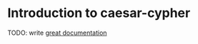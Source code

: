 # Introduction to caesar-cypher

TODO: write [great documentation](http://jacobian.org/writing/what-to-write/)
